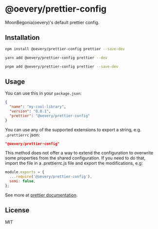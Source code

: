 # @oevery/prettier-config

MoonBegonia(oevery)'s default prettier config.

## Installation

```sh
npm install @oevery/prettier-config prettier --save-dev

yarn add @oevery/prettier-config prettier --dev

pnpm add @oevery/prettier-config prettier --save-dev

```

## Usage

You can use this in your `package.json`:

```json
{
  "name": "my-cool-library",
  "version": "0.0.1",
  "prettier": "@oevery/prettier-config"
}
```

You can use any of the supported extensions to export a string, e.g. `.prettierrc` json:

```json
"@oevery/prettier-config"
```

This method does not offer a way to extend the configuration to overwrite some properties from the shared configuration. If you need to do that, import the file in a .prettierrc.js file and export the modifications, e.g:

```js
module.exports = {
  ...require('@oevery/prettier-config'),
  semi: false,
};
```

See more at [prettier documentation](https://prettier.io/docs/en/configuration.html#sharing-configurations).

## License

MIT
